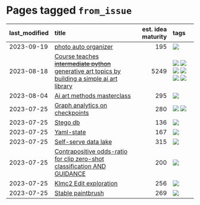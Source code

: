 # Pages tagged `from_issue`

|last_modified|title|est. idea maturity|tags
|:---|:---|---:|:---|
|2023-09-19|[photo auto organizer](../photo_auto_organizer_.md)|195|[![](https://img.shields.io/badge/tag-from_issue-9c3a4a)](../tags/from_issue.md)|
|2023-08-18|[Course teaches ~~intermediate python~~ generative art topics by building a simple ai art library](../Course_teaches_basic_python_by_building_a_simple_ai_art_library.md)|5249|[![](https://img.shields.io/badge/tag-curriculum-7c795e)](../tags/curriculum.md) [![](https://img.shields.io/badge/tag-education-95bed6)](../tags/education.md) [![](https://img.shields.io/badge/tag-from_issue-9c3a4a)](../tags/from_issue.md) [![](https://img.shields.io/badge/tag-public_good-1743a)](../tags/public_good.md) [![](https://img.shields.io/badge/tag-publication-b25b5)](../tags/publication.md) [![](https://img.shields.io/badge/tag-wip-12eec5)](../tags/wip.md)|
|2023-08-04|[Ai art methods masterclass](../Ai_art_methods_masterclass.md)|295|[![](https://img.shields.io/badge/tag-from_issue-9c3a4a)](../tags/from_issue.md)|
|2023-07-25|[Graph analytics on checkpoints](../Graph_analytics_on_checkpoints.md)|280|[![](https://img.shields.io/badge/tag-from_issue-9c3a4a)](../tags/from_issue.md) [![](https://img.shields.io/badge/tag-test-dad82b)](../tags/test.md)|
|2023-07-25|[Stego db](../Stego_db.md)|136|[![](https://img.shields.io/badge/tag-from_issue-9c3a4a)](../tags/from_issue.md)|
|2023-07-25|[Yaml-state](../Yaml-state.md)|167|[![](https://img.shields.io/badge/tag-from_issue-9c3a4a)](../tags/from_issue.md)|
|2023-07-25|[Self-serve data lake](../Self-serve_data_lake.md)|315|[![](https://img.shields.io/badge/tag-from_issue-9c3a4a)](../tags/from_issue.md)|
|2023-07-25|[Contrapositive odds-ratio for clip zero-shot classification AND GUIDANCE](../Contrapositive_odds-ratio_for_clip_zero-shot_classification_AND_GUIDANCE.md)|200|[![](https://img.shields.io/badge/tag-from_issue-9c3a4a)](../tags/from_issue.md)|
|2023-07-25|[Klmc2 Edit exploration](../Klmc2_Edit_exploration.md)|256|[![](https://img.shields.io/badge/tag-from_issue-9c3a4a)](../tags/from_issue.md)|
|2023-07-25|[Stable paintbrush](../Stable_paintbrush.md)|269|[![](https://img.shields.io/badge/tag-from_issue-9c3a4a)](../tags/from_issue.md)|